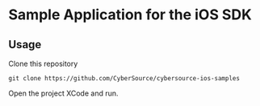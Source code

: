 # Sample Application for the iOS SDK

## Usage

Clone this repository
````
git clone https://github.com/CyberSource/cybersource-ios-samples
````

Open the project XCode and run.
